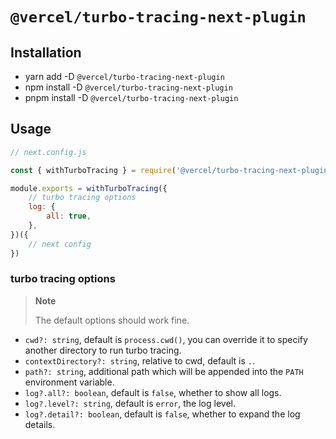 # `@vercel/turbo-tracing-next-plugin`

## Installation

-   yarn add -D `@vercel/turbo-tracing-next-plugin`
-   npm install -D `@vercel/turbo-tracing-next-plugin`
-   pnpm install -D `@vercel/turbo-tracing-next-plugin`

## Usage

```js
// next.config.js

const { withTurboTracing } = require('@vercel/turbo-tracing-next-plugin')

module.exports = withTurboTracing({
    // turbo tracing options
    log: {
        all: true,
    },
})({
    // next config
})
```

### turbo tracing options

> **Note**
>
> The default options should work fine.

-   `cwd?: string`, default is `process.cwd()`, you can override it to specify another directory to run turbo tracing.
-   `contextDirectory?: string`, relative to cwd, default is `.`.
-   `path?: string`, additional path which will be appended into the `PATH` environment variable.
-   `log?.all?: boolean`, default is `false`, whether to show all logs.
-   `log?.level?: string`, default is `error`, the log level.
-   `log?.detail?: boolean`, default is `false`, whether to expand the log details.
